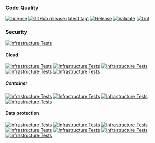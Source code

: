 ### Code Quality
[![License](https://img.shields.io/github/license/geekcell/terraform-aws-config-rules)](https://github.com/geekcell/terraform-aws-config-rules/blob/master/LICENSE)
[![GitHub release (latest tag)](https://img.shields.io/github/v/release/geekcell/terraform-aws-config-rules?logo=github&sort=semver)](https://github.com/geekcell/terraform-aws-config-rules/releases)
[![Release](https://github.com/geekcell/terraform-aws-config-rules/actions/workflows/release.yaml/badge.svg)](https://github.com/geekcell/terraform-aws-config-rules/actions/workflows/release.yaml)
[![Validate](https://github.com/geekcell/terraform-aws-config-rules/actions/workflows/validate.yaml/badge.svg)](https://github.com/geekcell/terraform-aws-config-rules/actions/workflows/validate.yaml)
[![Lint](https://github.com/geekcell/terraform-aws-config-rules/actions/workflows/linter.yaml/badge.svg)](https://github.com/geekcell/terraform-aws-config-rules/actions/workflows/linter.yaml)

### Security
[![Infrastructure Tests](https://www.bridgecrew.cloud/badges/github/geekcell/terraform-aws-config-rules/general)](https://www.bridgecrew.cloud/link/badge?vcs=github&fullRepo=geekcell%2Fterraform-aws-config-rules&benchmark=INFRASTRUCTURE+SECURITY)

#### Cloud
[![Infrastructure Tests](https://www.bridgecrew.cloud/badges/github/geekcell/terraform-aws-config-rules/cis_aws)](https://www.bridgecrew.cloud/link/badge?vcs=github&fullRepo=geekcell%2Fterraform-aws-config-rules&benchmark=CIS+AWS+V1.2)
[![Infrastructure Tests](https://www.bridgecrew.cloud/badges/github/geekcell/terraform-aws-config-rules/cis_aws_13)](https://www.bridgecrew.cloud/link/badge?vcs=github&fullRepo=geekcell%2Fterraform-aws-config-rules&benchmark=CIS+AWS+V1.3)
[![Infrastructure Tests](https://www.bridgecrew.cloud/badges/github/geekcell/terraform-aws-config-rules/cis_azure)](https://www.bridgecrew.cloud/link/badge?vcs=github&fullRepo=geekcell%2Fterraform-aws-config-rules&benchmark=CIS+AZURE+V1.1)
[![Infrastructure Tests](https://www.bridgecrew.cloud/badges/github/geekcell/terraform-aws-config-rules/cis_azure_13)](https://www.bridgecrew.cloud/link/badge?vcs=github&fullRepo=geekcell%2Fterraform-aws-config-rules&benchmark=CIS+AZURE+V1.3)
[![Infrastructure Tests](https://www.bridgecrew.cloud/badges/github/geekcell/terraform-aws-config-rules/cis_gcp)](https://www.bridgecrew.cloud/link/badge?vcs=github&fullRepo=geekcell%2Fterraform-aws-config-rules&benchmark=CIS+GCP+V1.1)

##### Container
[![Infrastructure Tests](https://www.bridgecrew.cloud/badges/github/geekcell/terraform-aws-config-rules/cis_kubernetes_16)](https://www.bridgecrew.cloud/link/badge?vcs=github&fullRepo=geekcell%2Fterraform-aws-config-rules&benchmark=CIS+KUBERNETES+V1.6)
[![Infrastructure Tests](https://www.bridgecrew.cloud/badges/github/geekcell/terraform-aws-config-rules/cis_eks_11)](https://www.bridgecrew.cloud/link/badge?vcs=github&fullRepo=geekcell%2Fterraform-aws-config-rules&benchmark=CIS+EKS+V1.1)
[![Infrastructure Tests](https://www.bridgecrew.cloud/badges/github/geekcell/terraform-aws-config-rules/cis_gke_11)](https://www.bridgecrew.cloud/link/badge?vcs=github&fullRepo=geekcell%2Fterraform-aws-config-rules&benchmark=CIS+GKE+V1.1)
[![Infrastructure Tests](https://www.bridgecrew.cloud/badges/github/geekcell/terraform-aws-config-rules/cis_kubernetes)](https://www.bridgecrew.cloud/link/badge?vcs=github&fullRepo=geekcell%2Fterraform-aws-config-rules&benchmark=CIS+KUBERNETES+V1.5)

#### Data protection
[![Infrastructure Tests](https://www.bridgecrew.cloud/badges/github/geekcell/terraform-aws-config-rules/soc2)](https://www.bridgecrew.cloud/link/badge?vcs=github&fullRepo=geekcell%2Fterraform-aws-config-rules&benchmark=SOC2)
[![Infrastructure Tests](https://www.bridgecrew.cloud/badges/github/geekcell/terraform-aws-config-rules/pci)](https://www.bridgecrew.cloud/link/badge?vcs=github&fullRepo=geekcell%2Fterraform-aws-config-rules&benchmark=PCI-DSS+V3.2)
[![Infrastructure Tests](https://www.bridgecrew.cloud/badges/github/geekcell/terraform-aws-config-rules/pci_dss_v321)](https://www.bridgecrew.cloud/link/badge?vcs=github&fullRepo=geekcell%2Fterraform-aws-config-rules&benchmark=PCI-DSS+V3.2.1)
[![Infrastructure Tests](https://www.bridgecrew.cloud/badges/github/geekcell/terraform-aws-config-rules/iso)](https://www.bridgecrew.cloud/link/badge?vcs=github&fullRepo=geekcell%2Fterraform-aws-config-rules&benchmark=ISO27001)
[![Infrastructure Tests](https://www.bridgecrew.cloud/badges/github/geekcell/terraform-aws-config-rules/nist)](https://www.bridgecrew.cloud/link/badge?vcs=github&fullRepo=geekcell%2Fterraform-aws-config-rules&benchmark=NIST-800-53)
[![Infrastructure Tests](https://www.bridgecrew.cloud/badges/github/geekcell/terraform-aws-config-rules/hipaa)](https://www.bridgecrew.cloud/link/badge?vcs=github&fullRepo=geekcell%2Fterraform-aws-config-rules&benchmark=HIPAA)
[![Infrastructure Tests](https://www.bridgecrew.cloud/badges/github/geekcell/terraform-aws-config-rules/fedramp_moderate)](https://www.bridgecrew.cloud/link/badge?vcs=github&fullRepo=geekcell%2Fterraform-aws-config-rules&benchmark=FEDRAMP+%28MODERATE%29)
